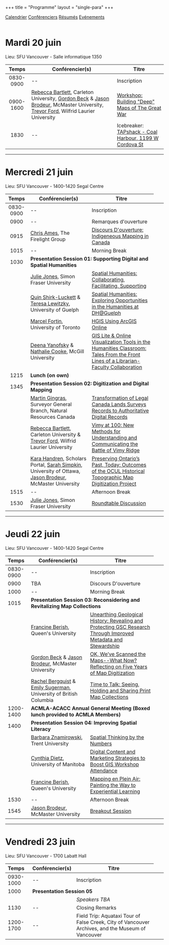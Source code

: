 +++
title = "Programme"
layout = "single-para"
+++

<div class="program expanded button-group">
  <a href="../schedule" class="button active">Calendrier</a>
  <a href="../speakers" class="button">Conférenciers</a>
  <a href="../abstracts" class="button">Résumés</a>  
  <a href="../events" class="button">Evénements</a>
</div>
<br />

# Mardi 20 juin
Lieu: SFU Vancouver - Salle informatique 1350

|Temps      | Conférencier(s) | Titre |
|:------------:| -----------| -----------|
|0830-0900|--|Inscription|
|0900-1600|[Rebecca Bartlett](../speakers#Bartlett), Carleton University, [Gordon Beck](../speakers#Beck) & [Jason Brodeur](../speakers#Brodeur), McMaster University, [Trevor Ford](../speakers#Ford), Wilfrid Laurier University|[Workshop: Building "Deep" Maps of The Great War](../abstracts#work1)|
|1830|--|Icebreaker: [TAPshack - Coal Harbour, 1199 W Cordova St](http://tapshack.ca/menu.html)|

---
# Mercredi 21 juin
Lieu: SFU Vancouver - 1400-1420 Segal Centre 

|Temps      | Conférencier(s) | Titre |
|:------------:|-----------|-----------|
|0830-0900|--|Inscription|
|0900|--|Remarques d'ouverture|
|0915|[Chris Ames](../speakers#Ames), The Firelight Group|[Discours D'ouverture: Indigeneous Mapping in Canada](../abstracts#keynote1)|
|1015|--|Morning Break|
|1030<td colspan="2" align="left">**Presentation Session 01: Supporting Digital and Spatial Humanities**</td>
||[Julie Jones](../speakers#Jones), Simon Fraser University|[Spatial Humanities: Collaborating, Facilitating, Supporting](../abstracts#pres01a)|
||[Quin Shirk-Luckett](../speakers#Shirk-Luckett) & [Teresa Lewitzky](../speakers#Lewitzky), University of Guelph|[Spatial Humanities: Exploring Opportunities in the Humanities at DH@Guelph](../abstracts#pres01b)|
||[Marcel Fortin](../speakers#Fortin), University of Toronto|[HGIS Using ArcGIS Online](../abstracts#pres01c)|
||[Deena Yanofsky](../speakers#Yanofsky) & [Nathalie Cooke](../speakers#Cooke), McGill University|[GIS Lite & Online Visualization Tools in the Humanities Classroom: Tales From the Front Lines of a Librarian-Faculty Collaboration](../abstracts#pres01d)|
|1215<td colspan="2" align="left">**Lunch (on own)**</td>
|1345<td colspan="2" align="left">**Presentation Session 02: Digitization and Digital Mapping**</td>
||[Martin Gingras]((../speakers#Gingras)), Surveyor General Branch, Natural Resources Canada|[Transformation of Legal Canada Lands Surveys Records to Authoritative Digital Records](../abstracts#pres02a)|
||[Rebecca Bartlett](../speakers#Bartlett), Carleton University & [Trevor Ford](../speakers#Ford), Wilfrid Laurier University|[Vimy at 100: New Methods for Understanding and Communicating the Battle of Vimy Ridge](../abstracts#pres02b)|
||[Kara Handren](../speakers#Handren), Scholars Portal, [Sarah Simpkin](../speakers#Simpkin), University of Ottawa, [Jason Brodeur](../speakers#Brodeur), McMaster University|[Preserving Ontario’s Past, Today: Outcomes of the OCUL Historical Topographic Map Digitization Project](../abstracts#pres02c)|
|1515|--|Afternoon Break|
|1530|[Julie Jones](../speakers#Jones), Simon Fraser University|[Roundtable Discussion](../abstracts#roundtable)|

---
# Jeudi 22 juin
Lieu: SFU Vancouver - 1400-1420 Segal Centre

|Temps      | Conférencier(s) | Titre |
|:-----------|-----------|-----------|
|0830-0900|--|Inscription|
|0900|TBA|Discours D'ouverture|
|1000|--|Morning Break|
|1015<td colspan="2" align="left">**Presentation Session 03: Reconsidering and Revitalizing Map Collections**</td>
||[Francine Berish](../speakers#Berish), Queen's University|[Unearthing Geological History: Revealing and Protecting GSC Research Through Improved Metadata and Stewardship](../abstracts#pres03a)|
||[Gordon Beck](../speakers#Beck) & [Jason Brodeur](../speakers#Brodeur), McMaster University|[OK, We’ve Scanned the Maps--What Now? Reflecting on Five Years of Map Digitization](../abstracts#pres03b)|
||[Rachel Bergquist](../speakers#Bergquist) & [Emily Sugerman](../speakers#Sugerman), University of British Columbia|[Time to Talk: Seeing, Holding and Sharing Print Map Collections](../abstracts#pres03c)|
|1200-1400<td colspan="2" align="left">**ACMLA-ACACC Annual General Meeting (Boxed lunch provided to ACMLA Members)**</td>
|1400<td colspan="2" align="left">**Presentation Session 04: Improving Spatial Literacy**</td>
||[Barbara Znamirowski](../speakers#Znamirowski), Trent University|[Spatial Thinking by the Numbers](../abstracts#pres04a)|
||[Cynthia Dietz](../speakers#Dietz), University of Manitoba|[Digital Content and Marketing Strategies to Boost GIS Workshop Attendance](../abstracts#pres04b)|
||[Francine Berish](../speakers#Berish), Queen's University|[Mapping en Plein Air: Painting the Way to Experiential Learning](../abstracts#pres04c)|
|1530|--|Afternoon Break|
|1545|[Jason Brodeur](../speakers#Brodeur), McMaster University|[Breakout Session](../abstracts#breakout)|

---
# Vendredi 23 juin
Lieu: SFU Vancouver - 1700 Labatt Hall

|Temps      | Conférencier(s) | Titre |
|:------------|-----------|-----------|
|0930-1000|--|Inscription|
|1000<td colspan="2" align="left">**Presentation Session 05**</td>
|||*Speakers TBA*|
|1130|--|Closing Remarks|
|1200-1700|--|Field Trip: Aquataxi Tour of False Creek, City of Vancouver Archives, and the Museum of Vancouver|

